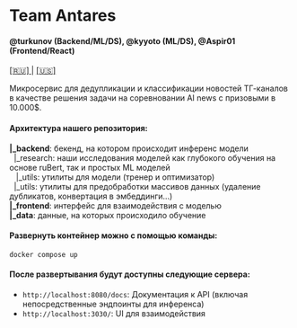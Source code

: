 # Team Antares 
#### @turkunov (Backend/ML/DS), @kyyoto (ML/DS), @Aspir01 (Frontend/React)

[ [🇷🇺] ](https://github.com/turkunov/antares/blob/main/README.md) | [ [🇺🇸] ](https://github.com/turkunov/antares/blob/main/README_eng.md)

Микросервис для дедупликации и классификации новостей ТГ-каналов в качестве решения задачи на соревновании AI news с призовыми в 10.000$.

#### Архитектура нашего репозитория:
**|_backend**: бекенд, на котором происходит инференс модели
<br /> 
‎ ‎ |_research: наши исследования моделей как глубокого обучения на основе ruBert, так и простых ML моделей
<br /> 
‎ ‎‎ ‎ |_utils: утилиты для модели (тренер и оптимизатор)
<br /> 
‎ ‎ |_utils: утилиты для предобработки массивов данных (удаление дубликатов, конвертация в эмбеддинги...)
<br /> 
**|_frontend**: интерфейс для взаимодействия с моделью
<br /> 
**|_data**: данные, на которых происходило обучение


#### **Развернуть контейнер можно с помощью команды**:
`docker compose up` 

#### **После развертывания будут доступны следующие сервера**:
* `http://localhost:8080/docs`: Документация к API (включая непосредственные эндпоинты для инференса)
* `http://localhost:3030/`: UI для взаимодействия
